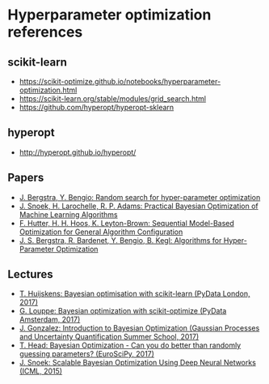 # Hyperparameter optimization references



## scikit-learn

- https://scikit-optimize.github.io/notebooks/hyperparameter-optimization.html
- https://scikit-learn.org/stable/modules/grid_search.html
- https://github.com/hyperopt/hyperopt-sklearn

## hyperopt

- http://hyperopt.github.io/hyperopt/

## Papers

- [J. Bergstra, Y. Bengio: Random search for hyper-parameter
  optimization](http://www.jmlr.org/papers/v13/bergstra12a.htmlhttp://www.jmlr.org/papers/v13/bergstra12a.html)
- [J. Snoek, H. Larochelle, R. P. Adams: Practical Bayesian Optimization of Machine Learning Algorithms](https://arxiv.org/abs/1206.2944)
- [F. Hutter, H. H. Hoos, K. Leyton-Brown: Sequential Model-Based Optimization for General Algorithm
  Configuration](https://doi.org/10.1007/978-3-642-25566-3_40)
- [J. S. Bergstra, R. Bardenet, Y. Bengio, B. Kegl: Algorithms for Hyper-Parameter
  Optimization](https://papers.nips.cc/paper/4443-algorithms-for-hyper-parameter-optimization)

## Lectures

- [T. Huijskens: Bayesian optimisation with scikit-learn (PyData London, 2017)](https://www.youtube.com/watch?v=jtRPxRnOXnk)
- [G. Louppe: Bayesian optimization with scikit-optimize (PyData Amsterdam, 2017)](https://www.youtube.com/watch?v=DGJTEBt0d-s)
- [J. Gonzalez: Introduction to Bayesian Optimization (Gaussian Processes and Uncertainty Quantification Summer School, 2017)](https://www.youtube.com/watch?v=OtWjB6lv4CE)
- [T. Head: Bayesian Optimization - Can you do better than randomly guessing parameters? (EuroSciPy, 2017)](https://www.youtube.com/watch?v=ToYFc_AcKU0)
- [J. Snoek: Scalable Bayesian Optimization Using Deep Neural Networks (ICML, 2015)](http://videolectures.net/icml2015_snoek_neural_networks/)

